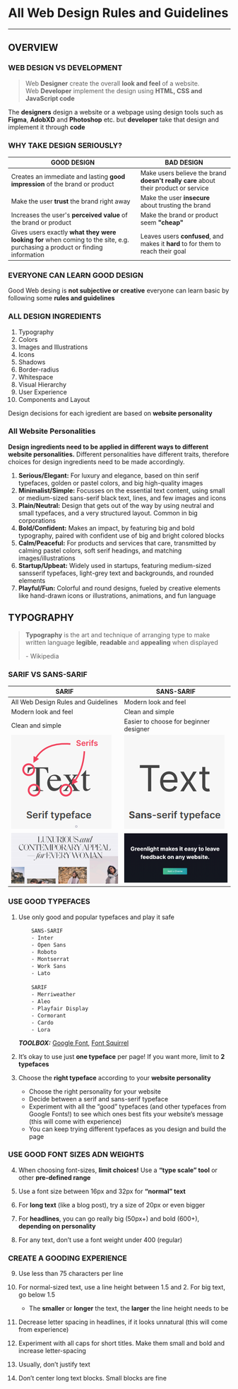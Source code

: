 <!-- @format -->

# All Web Design Rules and Guidelines

---

## OVERVIEW

### WEB DESIGN VS DEVELOPMENT

> Web **Designer** create the overall **look and feel** of a website.\
> Web **Developer** implement the design using **HTML, CSS and JavaScript code**

The **designers** design a website or a webpage using design tools such as **Figma**, **AdobXD** and **Photoshop** etc. but **developer** take that design and implement it through **code**

### WHY TAKE DESIGN SERIOUSLY?

| GOOD DESIGN                                                                                                                  | BAD DESIGN                                                                          |
| ---------------------------------------------------------------------------------------------------------------------------- | ----------------------------------------------------------------------------------- |
| Creates an immediate and lasting **good impression** of the brand or product                                                 | Make users believe the brand **doesn't really care** about their product or service |
| Make the user **trust** the brand right away                                                                                 | Make the user **insecure** about trusting the brand                                 |
| Increases the user's **perceived value** of the brand or product                                                             | Make the brand or product seem **"cheap"**                                          |
| Gives users exactly **what they were looking for** when coming to the site, e.g. purchasing a product or finding information | Leaves users **confused**, and makes it **hard** to for them to reach their goal    |

### EVERYONE CAN LEARN GOOD DESIGN

Good Web desing is **not subjective or creative** everyone can learn basic by following some **rules and guidelines**

### ALL DESIGN INGREDIENTS

1. Typography
2. Colors
3. Images and Illustrations
4. Icons
5. Shadows
6. Border-radius
7. Whitespace
8. Visual Hierarchy
9. User Experience
10. Components and Layout

Design decisions for each igredient are based on **website personality**

### All Website Personalities

**Design ingredients need to be applied in different ways to different website personalities.** Different personalities have different traits, therefore choices for design ingredients need to be made accordingly.

1. **Serious/Elegant:** For luxury and elegance, based on thin serif typefaces, golden or pastel colors, and big high-quality images
2. **Minimalist/Simple:** Focusses on the essential text content, using small or medium-sized sans-serif black text, lines, and few images and icons
3. **Plain/Neutral:** Design that gets out of the way by using neutral and small typefaces, and a very structured layout. Common in big corporations
4. **Bold/Confident:** Makes an impact, by featuring big and bold typography,
   paired with confident use of big and bright colored blocks
5. **Calm/Peaceful:** For products and services that care, transmitted by
   calming pastel colors, soft serif headings, and matching images/illustrations
6. **Startup/Upbeat:** Widely used in startups, featuring medium-sized sansserif typefaces, light-grey text and backgrounds, and rounded elements
7. **Playful/Fun:** Colorful and round designs, fueled by creative elements like hand-drawn icons or illustrations, animations, and fun language

## TYPOGRAPHY

> **Typography** is the art and technique
> of arranging type to make written
> language **legible**, **readable** and **appealing**
> when displayed
>
> \- Wikipedia

### SARIF VS SANS-SARIF

| SARIF                                                                | SANS-SARIF                                                                |
| -------------------------------------------------------------------- | ------------------------------------------------------------------------- |
| All Web Design Rules and Guidelines                                  | Modern look and feel                                                      |
| Modern look and feel                                                 | Clean and simple                                                          |
| Clean and simple                                                     | Easier to choose for beginner designer                                    |
| ![sarif font](./images/sarif-font-family.png)                        | ![sarif font](./images/sans-sarif-font-family.png)                        |
| ![sarif font family example](./images/sarif-font-family-example.png) | ![sarif font family example](./images/sans-sarif-font-family-example.png) |

### USE GOOD TYPEFACES

1.  Use only good and popular typefaces and play it safe

            SANS-SARIF
            - Inter
            - Open Sans
            - Roboto
            - Montserrat
            - Work Sans
            - Lato

            SARIF
            - Merriweather
            - Aleo
            - Playfair Display
            - Cormorant
            - Cardo
            - Lora

    **_TOOLBOX:_** [Google Font](https://fonts.google.com/), [Font Squirrel](https://www.fontsquirrel.com/)

2.  It’s okay to use just **one typeface** per page! If you want more, limit to **2 typefaces**
3.  Choose the **right typeface** according to your **website personality**

    - Choose the right personality for your website
    - Decide between a serif and sans-serif typeface
    - Experiment with all the “good” typefaces (and other typefaces from Google Fonts!) to see which ones best fits your website’s message (this will come with experience)
    - You can keep trying different typefaces as you design and build the page

### USE GOOD FONT SIZES ADN WEIGHTS

4. When choosing font-sizes, **limit choices!** Use a **“type scale” tool** or other **pre-defined range**

5. Use a font size between 16px and 32px for **“normal” text**

6. For **long text** (like a blog post), try a size of 20px or even bigger

7. For **headlines**, you can go really big (50px+) and bold (600+), **depending on personality**

8. For any text, don’t use a font weight under 400 (regular)

### CREATE A GOODING EXPERIENCE

9. Use less than 75 characters per line
10. For normal-sized text, use a line height between 1.5 and 2. For big text, go below 1.5

    - The **smaller** or **longer** the text, the **larger** the line
      height needs to be

11. Decrease letter spacing in headlines, if it looks unnatural (this will come from experience)

12. Experiment with all caps for short titles. Make them small and bold and increase letter-spacing

13. Usually, don’t justify text

14. Don’t center long text blocks. Small blocks are fine
